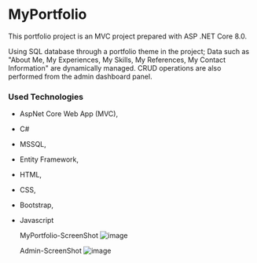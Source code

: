 # MyPortfolio

This portfolio project is an MVC project prepared with ASP .NET Core 8.0.

Using SQL database through a portfolio theme in the project; Data such as "About Me, My Experiences, My Skills, My References, My Contact Information" are dynamically managed.
CRUD operations are also performed from the admin dashboard panel.

### Used Technologies
- AspNet Core Web App (MVC), 
- C#
- MSSQL, 
- Entity Framework, 
- HTML, 
- CSS, 
- Bootstrap, 
- Javascript

  MyPortfolio-ScreenShot
  ![image](https://github.com/ozdeeraslan/MyPortfolioAspNet/assets/146100790/dcdab2fe-cf40-4d34-b04a-a144241c4515)

  Admin-ScreenShot
  ![image](https://github.com/ozdeeraslan/MyPortfolioAspNet/assets/146100790/c759bbfc-2345-4d78-8143-ae1151038c1f)


